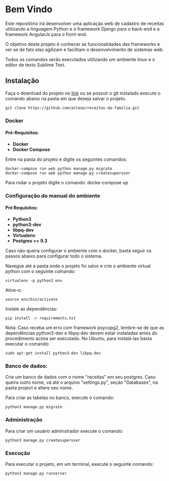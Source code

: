# Bem Vindo

Este repositório irá desenvolver uma aplicação web de cadastro de receitas utilizando a linguagem Python e o framework Django para o back-end e a framework AngularJs para o front-end.

O objetivo deste projeto é conhecer as funcionalidades das frameworks e ver se de fato elas agilizam e facilitam o desenvolvimento de sistemas web.

Todos os comandos serão executados utilizando um ambiente linux e o editor de texto Sublime Text.

## Instalação


Faça o download do projeto no [link](https://github.com/asleao/receitas-da-familia/archive/master.zip) ou se possuir o git instalado execute o comando abaixo na pasta em que deseja salvar o projeto.

	git clone https://github.com/asleao/receitas-da-familia.git

### Docker

#### Pré-Requisitos:
* **Docker**
* **Docker Compose**

Entre na pasta do projeto e digite os seguintes comandos:

	docker-compose run web python manage.py migrate
	docker-compose run web python manage.py createsuperuser

Para rodar o projeto digite o comando:
	docke-compose up

### Configuração do manual do ambiente

#### Pré Requisitos:

* **Python3**
* **python3-dev**
* **libpq-dev**
* **Virtualenv**
* **Postgres >= 9.3**

Caso não queira configurar o ambiente com o docker, basta seguir os passos abaixo para configurar todo o sistema.

Navegue até a pasta onde o projeto foi salvo e crie o ambiente virtual python com o seguinte comando:

	virtualenv -p python3 env

Ative-o:

	source env/bin/activate

Instale as dependências:

	pip install -r requirements.txt

Nota: Caso receba um erro com framework psycopg2, lembre-se de que as dependências python3-dev e libpq-dev devem estar instaladas antes do procedimento acima ser executado. No Ubuntu, para instalá-las basta executar o comando:

	sudo apt-get install python3-dev libpq-dev

### Banco de dados:

Crie um banco de dados com o nome "receitas" em seu postgres. Caso queira outro nome, vá até o arquivo "settings.py", seção "Databases", na pasta project e altere seu nome.

Para criar as tabelas no banco, execute o comando:

	python3 manage.py migrate

### Administração

Para criar um usuário adminstrador execute o comando:

	python3 manage.py createsuperuser

### Execução

Para executar o projeto, em um terminal, execute o seguinte comando:

	python3 manage.py runserver




